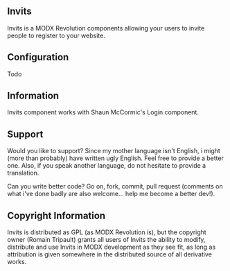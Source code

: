 ## Invits

Invits is a MODX Revolution components allowing your users to invite people to
register to your website.

## Configuration

Todo

## Information

Invits component works with Shaun McCormic's Login component.

## Support

Would you like to support?
Since my mother language isn't English, i might (more than probably) have written
ugly English. Feel free to provide a better one.
Also, if you speak another language, do not hesitate to provide a translation.

Can you write better code?
Go on, fork, commit, pull request (comments on what i've done badly are also
welcome… help me become a better dev!).

## Copyright Information

Invits is distributed as GPL (as MODX Revolution is), but the copyright owner
(Romain Tripault) grants all users of Invits the ability to modify, distribute
and use Invits in MODX development as they see fit, as long as attribution
is given somewhere in the distributed source of all derivative works.